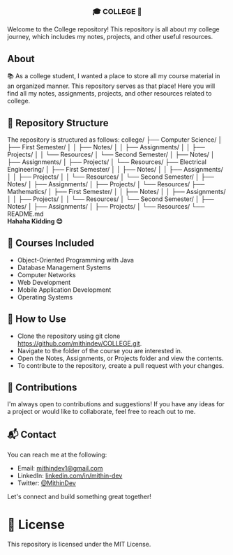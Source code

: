 <h3 align="center">🎓 COLLEGE 🏫 </h3>

Welcome to the College repository! This repository is all about my college journey, which includes my notes, projects, and other useful resources.

## About

📚 As a college student, I wanted a place to store all my course material in an organized manner. This repository serves as that place! Here you will find all my notes, assignments, projects, and other resources related to college.


## 📁 Repository Structure

The repository is structured as follows:
college/
├── Computer Science/
│ ├── First Semester/
│ │ ├── Notes/
│ │ ├── Assignments/
│ │ ├── Projects/
│ │ └── Resources/
│ └── Second Semester/
│ ├── Notes/
│ ├── Assignments/
│ ├── Projects/
│ └── Resources/
├── Electrical Engineering/
│ ├── First Semester/
│ │ ├── Notes/
│ │ ├── Assignments/
│ │ ├── Projects/
│ │ └── Resources/
│ └── Second Semester/
│ ├── Notes/
│ ├── Assignments/
│ ├── Projects/
│ └── Resources/
├── Mathematics/
│ ├── First Semester/
│ │ ├── Notes/
│ │ ├── Assignments/
│ │ ├── Projects/
│ │ └── Resources/
│ └── Second Semester/
│ ├── Notes/
│ ├── Assignments/
│ ├── Projects/
│ └── Resources/
└── README.md<br> 
<strong>Hahaha Kidding 😊 </strong>

## 📝 Courses Included

- Object-Oriented Programming with Java
- Database Management Systems
- Computer Networks
- Web Development
- Mobile Application Development
- Operating Systems

## 🚀 How to Use

- Clone the repository using git clone https://github.com/mithindev/COLLEGE.git.
- Navigate to the folder of the course you are interested in.
- Open the Notes, Assignments, or Projects folder and view the contents.
- To contribute to the repository, create a pull request with your changes.


## 🤝 Contributions

I'm always open to contributions and suggestions! If you have any ideas for a project or would like to collaborate, feel free to reach out to me.


## 📬 Contact

You can reach me at the following:

- Email: [mithindev1@gmail.com](mailto:mithindev1@gmail.com)
- LinkedIn: [linkedin.com/in/mithin-dev](https://www.linkedin.com/in/mithin-dev/)
- Twitter: [@MithinDev](https://twitter.com/MithinDev)

Let's connect and build something great together!

# 📄 License

This repository is licensed under the MIT License.


